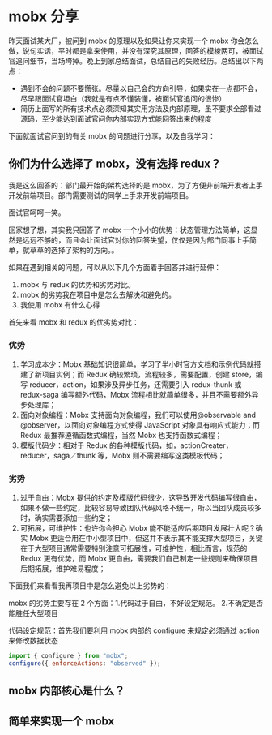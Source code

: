 # mobx 分享

昨天面试某大厂，被问到 mobx 的原理以及如果让你来实现一个 mobx 你会怎么做，说句实话，平时都是拿来使用，并没有深究其原理，回答的模棱两可，被面试官追问细节，当场垮掉。晚上到家总结面试，总结自己的失败经历。总结出以下两点：

- 遇到不会的问题不要慌张。尽量以自己会的方向引导，如果实在一点都不会，尽早跟面试官坦白（我就是有点不懂装懂，被面试官追问的很惨）
- 简历上面写的所有技术点必须深知其实用方法及内部原理，虽不要求全部看过源码，至少能达到面试官问你内部实现方式能回答出来的程度

下面就面试官问到的有关 mobx 的问题进行分享，以及自我学习：

## 你们为什么选择了 mobx，没有选择 redux？

我是这么回答的：部门最开始的架构选择的是 mobx，为了方便非前端开发者上手开发前端项目。部门需要测试的同学上手来开发前端项目。

面试官呵呵一笑。

回家想了想，其实我只回答了 mobx 一个小小的优势：状态管理方法简单，这显然是远远不够的，而且会让面试官对你的回答失望，仅仅是因为部门同事上手简单，就草草的选择了架构的方向。。

如果在遇到相关的问题，可以从以下几个方面着手回答并进行延伸：

1. mobx 与 redux 的优势和劣势对比。
2. mobx 的劣势我在项目中是怎么去解决和避免的。
3. 我使用 mobx 有什么心得

首先来看 mobx 和 redux 的优劣势对比：

### 优势

1. 学习成本少：Mobx 基础知识很简单，学习了半小时官方文档和示例代码就搭建了新项目实例；而 Redux 确较繁琐，流程较多，需要配置，创建 store，编写 reducer，action，如果涉及异步任务，还需要引入 redux-thunk 或 redux-saga 编写额外代码，Mobx 流程相比就简单很多，并且不需要额外异步处理库；
2. 面向对象编程：Mobx 支持面向对象编程，我们可以使用@observable and @observer，以面向对象编程方式使得 JavaScript 对象具有响应式能力；而 Redux 最推荐遵循函数式编程，当然 Mobx 也支持函数式编程；
3. 模版代码少：相对于 Redux 的各种模版代码，如，actionCreater，reducer，saga／thunk 等，Mobx 则不需要编写这类模板代码；

### 劣势

1. 过于自由：Mobx 提供的约定及模版代码很少，这导致开发代码编写很自由，如果不做一些约定，比较容易导致团队代码风格不统一，所以当团队成员较多时，确实需要添加一些约定；
2. 可拓展，可维护性：也许你会担心 Mobx 能不能适应后期项目发展壮大呢？确实 Mobx 更适合用在中小型项目中，但这并不表示其不能支撑大型项目，关键在于大型项目通常需要特别注意可拓展性，可维护性，相比而言，规范的 Redux 更有优势，而 Mobx 更自由，需要我们自己制定一些规则来确保项目后期拓展，维护难易程度；

下面我们来看看我再项目中是怎么避免以上劣势的：

mobx 的劣势主要存在 2 个方面：1.代码过于自由，不好设定规范。 2.不确定是否能胜任大型项目

代码设定规范：首先我们要利用 mobx 内部的 configure 来规定必须通过 action 来修改数据状态

```javascript
import { configure } from "mobx";
configure({ enforceActions: "observed" });
```

## mobx 内部核心是什么？

## 简单来实现一个 mobx
